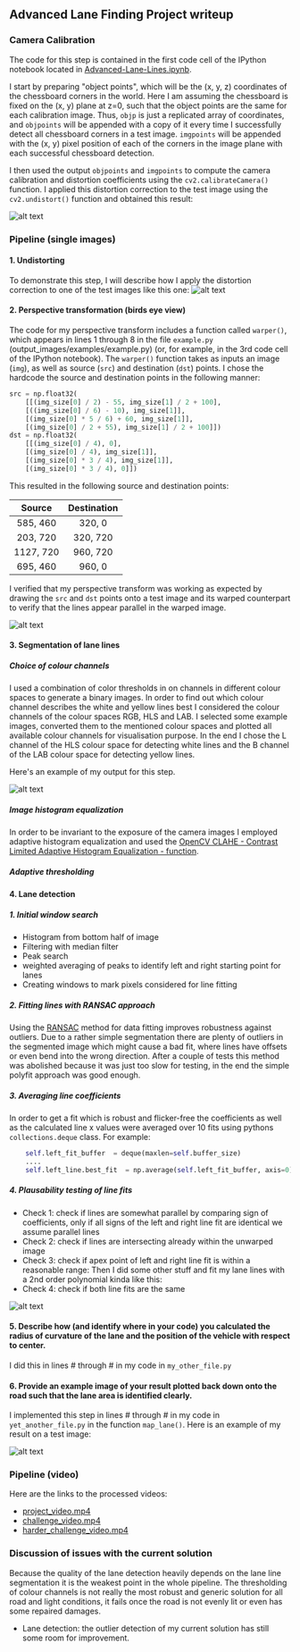 ## Advanced Lane Finding Project writeup

[//]: # (Image References)

[image1]: ./examples/undistort_output.png "Undistorted"
[image2]: ./test_images/test1.jpg "Road Transformed"
[image3]: ./examples/binary_combo_example.jpg "Binary Example"
[image4]: ./examples/warped_straight_lines.jpg "Warp Example"
[image5]: ./examples/color_fit_lines.jpg "Fit Visual"
[image6]: ./examples/example_output.jpg "Output"
[video1]: ./project_video.mp4 "Video"


### Camera Calibration

The code for this step is contained in the first code cell of the IPython notebook located in [Advanced-Lane-Lines.ipynb](Advanced-Lane-Lines.ipynb).

I start by preparing "object points", which will be the (x, y, z) coordinates of the chessboard corners in the world. Here I am assuming the chessboard is fixed on the (x, y) plane at z=0, such that the object points are the same for each calibration image.  Thus, `objp` is just a replicated array of coordinates, and `objpoints` will be appended with a copy of it every time I successfully detect all chessboard corners in a test image.  `imgpoints` will be appended with the (x, y) pixel position of each of the corners in the image plane with each successful chessboard detection.  

I then used the output `objpoints` and `imgpoints` to compute the camera calibration and distortion coefficients using the `cv2.calibrateCamera()` function.  I applied this distortion correction to the test image using the `cv2.undistort()` function and obtained this result: 

![alt text][image1]

### Pipeline (single images)

#### 1. Undistorting
To demonstrate this step, I will describe how I apply the distortion correction to one of the test images like this one:
![alt text][image2]

#### 2. Perspective transformation (birds eye view)

The code for my perspective transform includes a function called `warper()`, which appears in lines 1 through 8 in the file `example.py` (output_images/examples/example.py) (or, for example, in the 3rd code cell of the IPython notebook).  The `warper()` function takes as inputs an image (`img`), as well as source (`src`) and destination (`dst`) points.  I chose the hardcode the source and destination points in the following manner:

```python
src = np.float32(
    [[(img_size[0] / 2) - 55, img_size[1] / 2 + 100],
    [((img_size[0] / 6) - 10), img_size[1]],
    [(img_size[0] * 5 / 6) + 60, img_size[1]],
    [(img_size[0] / 2 + 55), img_size[1] / 2 + 100]])
dst = np.float32(
    [[(img_size[0] / 4), 0],
    [(img_size[0] / 4), img_size[1]],
    [(img_size[0] * 3 / 4), img_size[1]],
    [(img_size[0] * 3 / 4), 0]])
```

This resulted in the following source and destination points:

| Source        | Destination   | 
|:-------------:|:-------------:| 
| 585, 460      | 320, 0        | 
| 203, 720      | 320, 720      |
| 1127, 720     | 960, 720      |
| 695, 460      | 960, 0        |

I verified that my perspective transform was working as expected by drawing the `src` and `dst` points onto a test image and its warped counterpart to verify that the lines appear parallel in the warped image.

![alt text][image4]


#### 3. Segmentation of lane lines

##### Choice of colour channels
I used a combination of color thresholds in on channels in different colour spaces to generate a binary images.
In order to find out which colour channel describes the white and yellow lines best I considered the colour channels of the colour spaces RGB, HLS and LAB. I selected some example images, converted them to the mentioned colour spaces and plotted all available colour channels for visualisation purpose.
In the end I chose the L channel of the HLS colour space for detecting white lines and the B channel of the LAB colour space for detecting yellow lines.

Here's an example of my output for this step.

![alt text][image3]

##### Image histogram equalization
In order to be invariant to the exposure of the camera images I employed adaptive histogram equalization and used the 
[OpenCV CLAHE - Contrast Limited Adaptive Histogram Equalization - function](https://docs.opencv.org/3.1.0/d5/daf/tutorial_py_histogram_equalization.html).

##### Adaptive thresholding


#### 4. Lane detection

##### 1. Initial window search
* Histogram from bottom half of image
* Filtering with median filter
* Peak search
* weighted averaging of peaks to identify left and right starting point for lanes
* Creating windows to mark pixels considered for line fitting

##### 2. Fitting lines with RANSAC approach
Using the [RANSAC](https://en.wikipedia.org/wiki/Random_sample_consensus) method for data fitting improves robustness against outliers. Due to a rather simple segmentation there are plenty of outliers in the segmented image which might cause a bad fit, where lines have offsets or even bend into the wrong direction.
After a couple of tests this method was abolished because it was just too slow for testing, in the end the simple polyfit approach was good enough.

##### 3. Averaging line coefficients
In order to get a fit which is robust and flicker-free the coefficients as well as the calculated line x values were averaged over 10 fits using pythons `collections.deque` class. For example:
```python
    self.left_fit_buffer  = deque(maxlen=self.buffer_size)
    ....
    self.left_line.best_fit  = np.average(self.left_fit_buffer, axis=0)
```

##### 4. Plausability testing of line fits
* Check 1: check if lines are somewhat parallel by comparing sign of coefficients, only if all signs of the left and right line fit are identical we assume parallel lines
* Check 2: check if lines are intersecting already within the unwarped image
* Check 3: check if apex point of left and right line fit is within a reasonable range:
Then I did some other stuff and fit my lane lines with a 2nd order polynomial kinda like this:
* Check 4: check if both line fits are the same

![alt text][image5]

#### 5. Describe how (and identify where in your code) you calculated the radius of curvature of the lane and the position of the vehicle with respect to center.

I did this in lines # through # in my code in `my_other_file.py`

#### 6. Provide an example image of your result plotted back down onto the road such that the lane area is identified clearly.

I implemented this step in lines # through # in my code in `yet_another_file.py` in the function `map_lane()`.  Here is an example of my result on a test image:

![alt text][image6]


### Pipeline (video)

Here are the links to the processed videos:
* [project_video.mp4](./videos_output/project_video.mp4)
* [challenge_video.mp4](./videos_output/challenge_video.mp4)
* [harder_challenge_video.mp4](./videos_output/harder_challenge_video.mp4)

### Discussion of issues with the current solution

Because the quality of the lane detection heavily depends on the lane line segmentation it is the weakest point in the whole pipeline. The thresholding of colour channels is not really the most robust and generic solution for all road and light conditions, it fails once the road is not evenly lit or even has some repaired damages.
* Lane detection: the outlier detection of my current solution has still some room for improvement.

